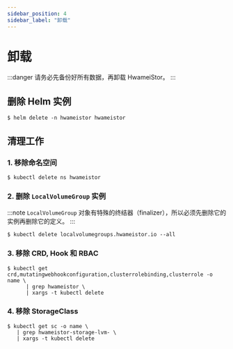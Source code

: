 ```yaml
---
sidebar_position: 4
sidebar_label: "卸载"
---
```


# 卸载

:::danger
请务必先备份好所有数据，再卸载 HwameiStor。
:::

## 删除 Helm 实例

```console
$ helm delete -n hwameistor hwameistor
```

## 清理工作

### 1. 移除命名空间

```console
$ kubectl delete ns hwameistor
```

### 2. 删除 `LocalVolumeGroup` 实例
   
:::note
   `LocalVolumeGroup` 对象有特殊的终结器（finalizer），所以必须先删除它的实例再删除它的定义。
:::

```console
$ kubectl delete localvolumegroups.hwameistor.io --all
```

### 3. 移除 CRD, Hook 和 RBAC

```console
$ kubectl get crd,mutatingwebhookconfiguration,clusterrolebinding,clusterrole -o name \
      | grep hwameistor \
      | xargs -t kubectl delete
```

### 4. 移除 StorageClass

```console
$ kubectl get sc -o name \
   | grep hwameistor-storage-lvm- \
   | xargs -t kubectl delete
```
